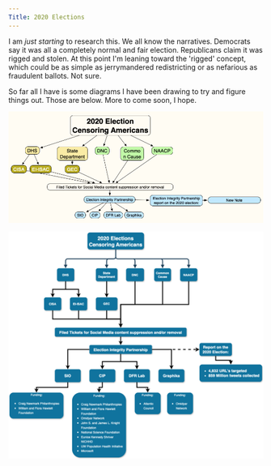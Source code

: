 ```yaml
---
Title: 2020 Elections
---
```

I am *just starting* to research this. We all know the narratives. Democrats say it was all a completely normal and fair election. Republicans claim it was rigged and stolen. At this point I'm leaning toward the 'rigged' concept, which could be as simple as jerrymandered redistricting or as nefarious as fraudulent ballots. Not sure.

So far all I have is some diagrams I have been drawing to try and figure things out. Those are below. More to come soon, I hope.

![](2020%20Elections%20-%20Censoring%20Americans.png)

![](2020-Election.drawio.png)